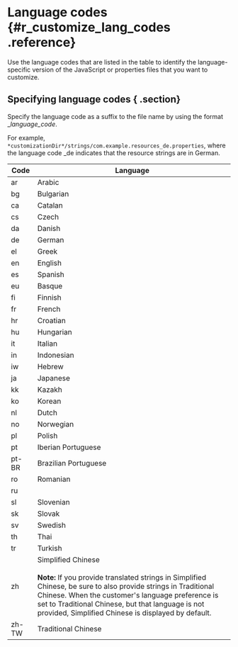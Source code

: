 # Language codes {#r_customize_lang_codes .reference}

Use the language codes that are listed in the table to identify the language-specific version of the JavaScript or properties files that you want to customize.

## Specifying language codes { .section}

Specify the language code as a suffix to the file name by using the format \_*language\_code*.

For example, `*customizationDir*/strings/com.example.resources_de.properties`, where the language code \_de indicates that the resource strings are in German.

|Code|Language|
|----|--------|
|ar|Arabic|
|bg|Bulgarian|
|ca|Catalan|
|cs|Czech|
|da|Danish|
|de|German|
|el|Greek|
|en|English|
|es|Spanish|
|eu|Basque
|fi|Finnish|
|fr|French|
|hr|Croatian|
|hu|Hungarian|
|it|Italian|
|in|Indonesian|
|iw|Hebrew|
|ja|Japanese|
|kk|Kazakh|
|ko|Korean|
|nl|Dutch|
|no|Norwegian|
|pl|Polish|
|pt|Iberian Portuguese|
|pt-BR|Brazilian Portuguese|
|ro|Romanian|
|ru||Russian|
|sl|Slovenian|
|sk|Slovak|
|sv|Swedish|
|th|Thai|
|tr|Turkish|
|zh|Simplified Chinese <br> <br> **Note:** If you provide translated strings in Simplified Chinese, be sure to also provide strings in Traditional Chinese. When the customer's language preference is set to Traditional Chinese, but that language is not provided, Simplified Chinese is displayed by default.|
|zh-TW|Traditional Chinese|